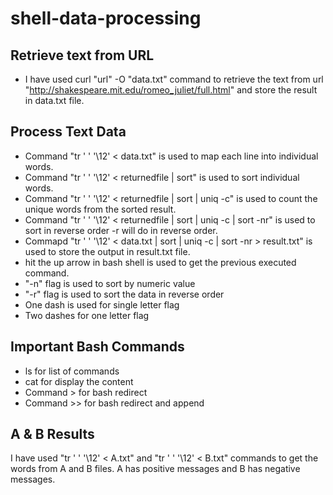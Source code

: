 # shell-data-processing

## Retrieve text from URL
- I have used curl "url" -O "data.txt" command to retrieve the text from url "http://shakespeare.mit.edu/romeo_juliet/full.html" and store the result in data.txt file.

## Process Text Data
- Command "tr ' ' '\12' < data.txt" is used to map each line into individual words.
- Command "tr ' ' '\12' < returnedfile | sort" is used to sort individual words.
- Command "tr ' ' '\12' < returnedfile | sort | uniq -c" is used to count the unique words from the sorted result.
- Command "tr ' ' '\12' < returnedfile | sort | uniq -c | sort -nr" is used to sort in reverse order -r will do in reverse order.
- Commapd "tr ' ' '\12' < data.txt | sort | uniq -c | sort -nr > result.txt" is used to store the output in result.txt file.
- hit the up arrow in bash shell is used to get the previous executed command.
- "-n" flag is used to sort by numeric value
- "-r" flag is used to sort the data in reverse order
- One dash is used for single letter flag
- Two dashes for one letter flag

## Important Bash Commands
- ls for list of commands
- cat for display the content
- Command > for bash redirect
- Command >> for bash redirect and append

## A & B Results
I have used "tr ' ' '\12' < A.txt" and "tr ' ' '\12' < B.txt" commands to get the words from A and B files. A has positive messages and B has negative messages.
